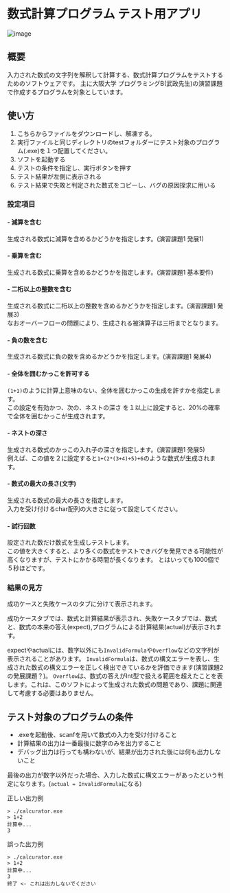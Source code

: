 # 数式計算プログラム テスト用アプリ
![image](https://github.com/tkhs-dev/culctester/assets/38522336/a499bca1-1c65-4d14-a6b4-af07a00bbbae)
## 概要
入力された数式の文字列を解釈して計算する、数式計算プログラムをテストするためのソフトウェアです。
主に大阪大学 プログラミングB(武政先生)の演習課題で作成するプログラムを対象としています。
## 使い方
1. こちらからファイルをダウンロードし、解凍する。
2. 実行ファイルと同じディレクトリのtestフォルダーにテスト対象のプログラム(.exe)を１つ配置してください。
3. ソフトを起動する
4. テストの条件を指定し、実行ボタンを押す
5. テスト結果が左側に表示される
6. テスト結果で失敗と判定された数式をコピーし、バグの原因探求に用いる

### 設定項目
#### - 減算を含む
生成される数式に減算を含めるかどうかを指定します。(演習課題1 発展1)
#### - 乗算を含む
生成される数式に乗算を含めるかどうかを指定します。(演習課題1 基本要件)
#### - 二桁以上の整数を含む
生成される数式に二桁以上の整数を含めるかどうかを指定します。(演習課題1 発展3)<br>
なおオーバーフローの問題により、生成される被演算子は三桁までとなります。
#### - 負の数を含む
生成される数式に負の数を含めるかどうかを指定します。(演習課題1 発展4)
#### - 全体を囲むかっこを許可する
`(1+1)`のように計算上意味のない、全体を囲むかっこの生成を許すかを指定します。<br>
この設定を有効かつ、次の、ネストの深さ を１以上に設定すると、20%の確率で全体を囲むかっこが生成されます。
#### - ネストの深さ
生成される数式のかっこの入れ子の深さを指定します。(演習課題1 発展5)<br>
例えば、この値を２に設定すると`1+(2*(3+4)+5)+6`のような数式が生成されます。
#### - 数式の最大の長さ(文字)
生成される数式の最大の長さを指定します。<br>
入力を受け付けるchar配列の大きさに従って設定してください。
#### - 試行回数
設定された数だけ数式を生成しテストします。<br>
この値を大きくすると、より多くの数式をテストできバグを発見できる可能性が高くなりますが、テストにかかる時間が長くなります。
とはいっても1000個で５秒ほどです。


### 結果の見方
成功ケースと失敗ケースのタブに分けて表示されます。

成功ケースタブでは、数式と計算結果が表示され、失敗ケースタブでは、数式と、数式の本来の答え(expect),プログラムによる計算結果(actual)が表示されます。

expectやactualには、数字以外にも`InvalidFormula`や`Overflow`などの文字列が表示されることがあります。
`InvalidFormula`は、数式の構文エラーを表し、生成された数式の構文エラーを正しく検出できているかを評価できます(演習課題2の発展課題？)。
`Overflow`は、数式の答えがInt型で扱える範囲を超えたことを表します。これは、このソフトによって生成された数式の問題であり、課題に関連して考慮する必要はありません。

## テスト対象のプログラムの条件
- .exeを起動後、scanfを用いて数式の入力を受け付けること
- 計算結果の出力は一番最後に数字のみを出力すること
- デバッグ出力は行っても構わないが、結果が出力された後には何も出力しないこと

最後の出力が数字以外だった場合、入力した数式に構文エラーがあったという判定になります。(`actual = InvalidFormula`になる)

正しい出力例
```
> ./calcurator.exe
> 1+2
計算中...
3
```
誤った出力例
```
> ./calcurator.exe
> 1+2
計算中...
3
終了 <- これは出力しないでください
```
